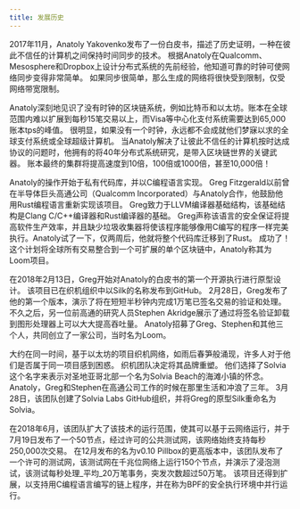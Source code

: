 ```yaml
---
title: 发展历史
---
```


2017年11月，Anatoly Yakovenko发布了一份白皮书，描述了历史证明，一种在彼此不信任的计算机之间保持时间同步的技术。 根据Anatoly在Qualcomm、Mesosphere和Dropbox上设计分布式系统的先前经验，他知道可靠的时钟可使网络同步变得非常简单。 如果同步很简单，那么生成的网络将很快受到限制，仅受网络带宽限制。

Anatoly深刻地见识了没有时钟的区块链系统，例如比特币和以太坊。账本在全球范围内难以扩展到每秒15笔交易以上，而Visa等中心化支付系统需要达到65,000账本tps的峰值。 很明显，如果没有一个时钟，永远都不会成就他们梦寐以求的全球支付系统或全球超级计算机。 当Anatoly解决了让彼此不信任的计算机按时达成协议的问题时，他拥有的将40年分布式系统研究，是带入区块链世界的关键武器。 账本最终的集群将提高速度到10倍，100倍或1000倍，甚至10,000倍！

Anatoly的操作开始于私有代码库，并以C编程语言实现。 Greg Fitzgerald以前曾在半导体巨头高通公司（Qualcomm Incorporated）与Anatoly合作，他鼓励他用Rust编程语言重新实现该项目。 Greg致力于LLVM编译器基础结构，该基础结构是Clang C/C++编译器和Rust编译器的基础。 Greg声称该语言的安全保证将提高软件生产效率，并且缺少垃圾收集器将使该程序能够像用C编写的程序一样完美执行。Anatoly试了一下，仅两周后，他就将整个代码库迁移到了Rust。 成功了！ 这个计划将全球所有交易整合到一个可扩展的单个区块链中，Anatoly称其为Loom项目。

在2018年2月13日，Greg开始对Anatoly的白皮书的第一个开源执行进行原型设计。 该项目已在织机组织中以Silk的名称发布到GitHub。 2月28日，Greg发布了他的第一个版本，演示了将在短短半秒钟内完成1万笔已签名交易的验证和处理。 不久之后，另一位前高通的研究人员Stephen Akridge展示了通过将签名验证卸载到图形处理器上可以大大提高吞吐量。 Anatoly招募了Greg、Stephen和其他三个人，共同创立了一家公司，当时名为Loom。

大约在同一时间，基于以太坊的项目织机网络，如雨后春笋般涌现，许多人对于他们是否属于同一项目感到困惑。 织机团队决定将其品牌重塑。 他们选择了Solvia这个名字来表示对圣地亚哥北部一个名为Solvia Beach的海滩小镇的怀念。Anatoly，Greg和Stephen在高通公司工作的时候在那里生活和冲浪了三年。 3月28日，该团队创建了Solvia Labs GitHub组织，并将Greg的原型Silk重命名为Solvia。

在2018年6月，该团队扩大了该技术的运行范围，使其可以基于云网络运行，并于7月19日发布了一个50节点，经过许可的公共测试网，该网络始终支持每秒250,000次交易。 在12月发布的名为v0.10 Pillbox的更高版本中，该团队发布了一个许可的测试网，该测试网在千兆位网络上运行150个节点，并演示了浸泡测试，该测试每秒处理_平均_20万笔事务，突发次数超过50万笔。 该项目还得到扩展，以支持用C编程语言编写的链上程序，并在称为BPF的安全执行环境中并行运行。

